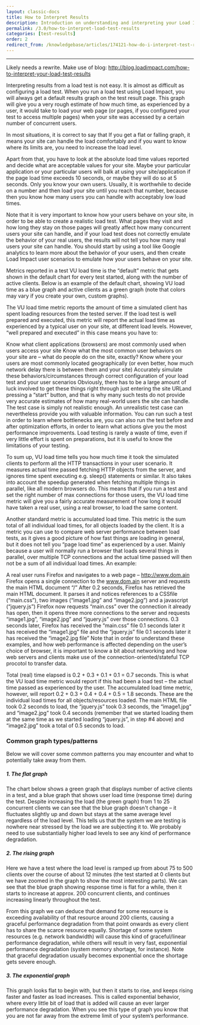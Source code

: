 ```yaml
---
layout: classic-docs
title: How to Interpret Results
description: Introduction on understanding and interpreting your Load Impact load and performance test results
permalink: /3.0/how-to-interpret-load-test-results
categories: [test-results]
order: 2
redirect_from: /knowledgebase/articles/174121-how-do-i-interpret-test-results
---
```


***

Likely needs a rewrite.  Make use of blog: http://blog.loadimpact.com/how-to-interpret-your-load-test-results

Interpreting results from a load test is not easy. It is almost as difficult as configuring a load test. When you run a load test using Load Impact, you will always get a default results graph on the test result page. This graph will give you a very rough estimate of how much time, as experienced by a user, it would take to load your web page (or pages, if you configured your test to access multiple pages) when your site was accessed by a certain number of concurrent users.

In most situations, it is correct to say that If you get a flat or falling graph, it means your site can handle the load comfortably and if you want to know where its limits are, you need to increase the load level.

Apart from that, you have to look at the absolute load time values reported and decide what are acceptable values for your site. Maybe your particular application or your particular users will balk at using your site/application if the page load time exceeds 10 seconds, or maybe they will do so at 5 seconds. Only you know your own users. Usually, it is worthwhile to decide on a number and then load your site until you reach that number, because then you know how many users you can handle with acceptably low load times.

Note that it is very important to know how your users behave on your site, in order to be able to create a realistic load test. What pages they visit and how long they stay on those pages will greatly affect how many concurrent users your site can handle, and if your load test does not correctly emulate the behavior of your real users, the results will not tell you how many real users your site can handle. You should start by using a tool like Google analytics to learn more about the behavior of your users, and then create Load Impact user scenarios to emulate how your users behave on your site.

Metrics reported in a test
VU load time is the “default” metric that gets shown in the default chart for every test started, along with the number of active clients. Below is an example of the default chart, showing VU load time as a blue graph and active clients as a green graph (note that colors may vary if you create your own, custom graphs).


The VU load time metric reports the amount of time a simulated client has spent loading resources from the tested server. If the load test is well prepared and executed, this metric will report the actual load time as experienced by a typical user on your site, at different load levels. However, “well prepared and executed” in this case means you have to:

Know what client applications (browsers) are most commonly used when users access your site
Know what the most common user behaviors on your site are – what do people do on the site, exactly?
Know where your users are most commonly located geographically (or even better, how much network delay there is between them and your site)
Accurately simulate these behaviors/circumstances through correct configuration of your load test and your user scenarios
Obviously, there has to be a large amount of luck involved to get these things right through just entering the site URLand pressing a “start” button, and that is why many such tests do not provide very accurate estimates of how many real-world users the site can handle. The test case is simply not realistic enough. An unrealistic test case can nevertheless provide you with valuable information. You can run such a test in order to learn where bottlenecks are, you can also run the test before and after optimization efforts, in order to learn what actions give you the most performance improvements. Load testing is rarely a waste of time, even if very little effort is spent on preparations, but it is useful to know the limitations of your testing.

To sum up, VU load time tells you how much time it took the simulated clients to perform all the HTTP transactions in your user scenario. It measures actual time passed fetching HTTP objects from the server, and ignores time spent executing e.g. sleep() statements or similar. It also takes into account the speedup generated when fetching multiple things in parallel, like all modern browsers do. This means that if you run a test and set the right number of max connections for those users, the VU load time metric will give you a fairly accurate measurement of how long it would have taken a real user, using a real browser, to load the same content.

Another standard metric is accumulated load time. This metric is the sum total of all individual load times, for all objects loaded by the client. It is a metric you can use to compare web server performance between load tests, as it gives a good picture of how fast things are loading in general, but it does not tell you “page load time” as experienced by a user. Mainly because a user will normally run a browser that loads several things in parallel, over multiple TCP connections and the actual time passed will then not be a sum of all individual load times. An example:

A real user runs Firefox and navigates to a web page – http://www.dom.ain
Firefox opens a single connection to the www.dom.ain server and requests the main HTML document “/”
After 0.2 seconds, Firefox has retrieved the main HTML document. It parses it and notices references to a CSSfile (“main.css”), two images (“image1.jpg” and “image2.jpg”) and a javascript (“jquery.js”)
Firefox now requests “main.css” over the connection it already has open, then it opens three more connections to the server and requests “image1.jpg”, “image2.jpg” and “jquery.js” over those connections.
0.3 seconds later, Firefox has received the “main.css” file
0.1 seconds later it has received the “image1.jpg” file and the “jquery.js” file
0.1 seconds later it has received the “image2.jpg file”
Note that in order to understand these examples, and how web performance is affected depending on the user’s choice of browser, it is important to know a bit about networking and how web servers and clients make use of the connection-oriented/stateful TCP procotol to transfer data.

Total (real) time elapsed is 0.2 + 0.3 + 0.1 + 0.1 = 0.7 seconds. This is what the VU load time metric would report if this had been a load test – the actual time passed as experienced by the user. The accumulated load time metric, however, will report 0.2 + 0.3 + 0.4 + 0.4 + 0.5 = 1.8 seconds. These are the individual load times for all objects/resources loaded. The main HTML file took 0.2 seconds to load, the “jquery.js” took 0.3 seconds, the “image1.jpg” and “image2.jpg” took 0.4 seconds (remember that we started loading them at the same time as we started loading “jquery.js”, in step #4 above) and “image2.jpg” took a total of 0.5 seconds to load.

###  Common graph types/patterns
Below we will cover some common patterns you may encounter and what to potentially take away from them.

##### 1. The flat graph

The chart below shows a green graph that displays number of active clients in a test, and a blue graph that shows user load time (response time) during the test. Despite increasing the load (the green graph) from 1 to 25 concurrent clients we can see that the blue graph doesn't change – it fluctuates slightly up and down but stays at the same average level regardless of the load level. This tells us that the system we are testing is nowhere near stressed by the load we are subjecting it to. We probably need to use substantially higher load levels to see any kind of performance degradation.



##### 2. The rising graph

Here we have a test where the load level is ramped up from about 75 to 500 clients over the course of about 12 minutes (the test started at 0 clients but we have zoomed in the graph to show the most interesting parts). We can see that the blue graph showing response time is flat for a while, then it starts to increase at approx. 200 concurrent clients, and continues increasing linearly throughout the test.

From this graph we can deduce that demand for some resource is exceeding availability of that resource around 200 clients, causing a graceful performance degradation from that point onwards as every client has to share the scarce resource equally. Shortage of some system resources (e.g. network bandwidth) will cause this kind of graceful/linear performance degradation, while others will result in very fast, exponential performance degradation (system memory shortage, for instance). Note that graceful degradation usually becomes exponential once the shortage gets severe enough.


##### 3. The exponential graph

This graph looks flat to begin with, but then it starts to rise, and keeps rising faster and faster as load increases. This is called exponential behavior, where every little bit of load that is added will cause an ever larger performance degradation. When you see this type of graph you know that you are not far away from the extreme limit of your system’s performance.
